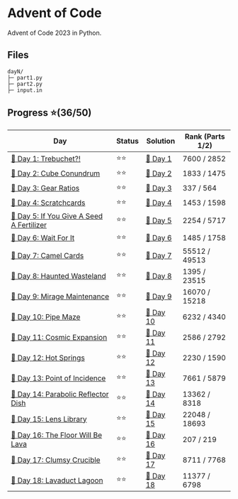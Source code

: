 # Advent of Code
Advent of Code 2023 in Python.

## Files
```
dayN/
├─ part1.py
├─ part2.py
├─ input.in
```

## Progress ⭐(36/50)
| Day | Status | Solution | Rank (Parts 1/2) |
| ----------- | ---------| -------- | --------- |
| [🎄 Day 1: Trebuchet?!](https://adventofcode.com/2023/day/1) | ⭐⭐ | [🎯 Day 1](2023/day1/)   | 7600 / 2852 |
| [🎄 Day 2: Cube Conundrum](https://adventofcode.com/2023/day/2) | ⭐⭐ | [🎯 Day 2](2023/day2/)   | 1833 / 1475 |
| [🎄 Day 3: Gear Ratios](https://adventofcode.com/2023/day/3) | ⭐⭐ | [🎯 Day 3](2023/day3/)   | 337 / 564 |
| [🎄 Day 4: Scratchcards](https://adventofcode.com/2023/day/4) | ⭐⭐ | [🎯 Day 4](2023/day4/)   | 1453 / 1598 |
| [🎄 Day 5: If You Give A Seed A Fertilizer](https://adventofcode.com/2023/day/5) | ⭐⭐ | [🎯 Day 5](2023/day5/)   | 2254 / 5717 |
| [🎄 Day 6: Wait For It](https://adventofcode.com/2023/day/6) | ⭐⭐ | [🎯 Day 6](2023/day6/)   | 1485 / 1758 |
| [🎄 Day 7: Camel Cards](https://adventofcode.com/2023/day/7) | ⭐⭐ | [🎯 Day 7](2023/day7/)   | 55512 / 49513 |
| [🎄 Day 8: Haunted Wasteland](https://adventofcode.com/2023/day/8) | ⭐⭐ | [🎯 Day 8](2023/day8/)   | 1395 / 23515 |
| [🎄 Day 9: Mirage Maintenance](https://adventofcode.com/2023/day/9) | ⭐⭐ | [🎯 Day 9](2023/day9/)   | 16070 / 15218 |
| [🎄 Day 10: Pipe Maze](https://adventofcode.com/2023/day/10) | ⭐⭐ | [🎯 Day 10](2023/day10/)   | 6232 / 4340 |
| [🎄 Day 11: Cosmic Expansion](https://adventofcode.com/2023/day/11) | ⭐⭐ | [🎯 Day 11](2023/day11/)   | 2586 / 2792 |
| [🎄 Day 12: Hot Springs](https://adventofcode.com/2023/day/12) | ⭐⭐ | [🎯 Day 12](2023/day12/)   | 2230 / 1590 |
| [🎄 Day 13: Point of Incidence](https://adventofcode.com/2023/day/13) | ⭐⭐ | [🎯 Day 13](2023/day13/)   | 7661 / 5879 |
| [🎄 Day 14: Parabolic Reflector Dish](https://adventofcode.com/2023/day/14) | ⭐⭐ | [🎯 Day 14](2023/day14/)   | 13362 / 8318 |
| [🎄 Day 15: Lens Library](https://adventofcode.com/2023/day/15) | ⭐⭐ | [🎯 Day 15](2023/day15/)   | 22048 / 18693 |
| [🎄 Day 16: The Floor Will Be Lava](https://adventofcode.com/2023/day/16) | ⭐⭐ | [🎯 Day 16](2023/day16/)   | 207 / 219 |
| [🎄 Day 17: Clumsy Crucible](https://adventofcode.com/2023/day/17) | ⭐⭐ | [🎯 Day 17](2023/day17/)   | 8711 / 7768 |
| [🎄 Day 18: Lavaduct Lagoon](https://adventofcode.com/2023/day/18) | ⭐⭐ | [🎯 Day 18](2023/day18/)   | 11377 / 6798 |
